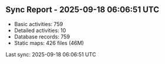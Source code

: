 ## Sync Report - 2025-09-18 06:06:51 UTC

- Basic activities: 759
- Detailed activities: 10
- Database records: 759
- Static maps: 426 files (46M)

Last sync: 2025-09-18 06:06:51 UTC
